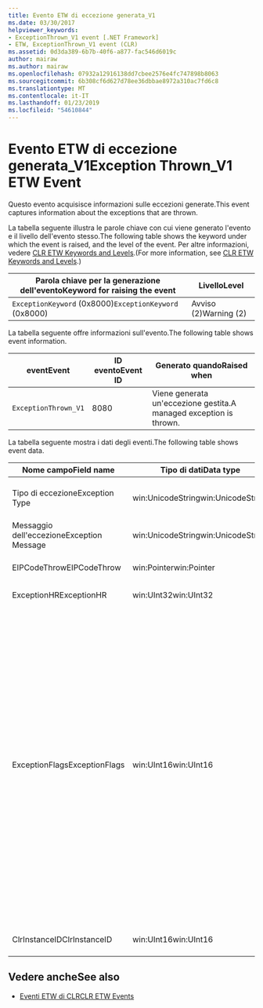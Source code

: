 ```yaml
---
title: Evento ETW di eccezione generata_V1
ms.date: 03/30/2017
helpviewer_keywords:
- ExceptionThrown_V1 event [.NET Framework]
- ETW, ExceptionThrown_V1 event (CLR)
ms.assetid: 0d3da389-6b7b-40f6-a877-fac546d6019c
author: mairaw
ms.author: mairaw
ms.openlocfilehash: 07932a12916138dd7cbee2576e4fc747898b8063
ms.sourcegitcommit: 6b308cf6d627d78ee36dbbae8972a310ac7fd6c8
ms.translationtype: MT
ms.contentlocale: it-IT
ms.lasthandoff: 01/23/2019
ms.locfileid: "54610844"
---
```

# <a name="exception-thrownv1-etw-event"></a><span data-ttu-id="b91a9-102">Evento ETW di eccezione generata_V1</span><span class="sxs-lookup"><span data-stu-id="b91a9-102">Exception Thrown_V1 ETW Event</span></span>
<span data-ttu-id="b91a9-103">Questo evento acquisisce informazioni sulle eccezioni generate.</span><span class="sxs-lookup"><span data-stu-id="b91a9-103">This event captures information about the exceptions that are thrown.</span></span>  
  
 <span data-ttu-id="b91a9-104">La tabella seguente illustra le parole chiave con cui viene generato l'evento e il livello dell'evento stesso.</span><span class="sxs-lookup"><span data-stu-id="b91a9-104">The following table shows the keyword under which the event is raised, and the level of the event.</span></span> <span data-ttu-id="b91a9-105">Per altre informazioni, vedere [CLR ETW Keywords and Levels](../../../docs/framework/performance/clr-etw-keywords-and-levels.md).</span><span class="sxs-lookup"><span data-stu-id="b91a9-105">(For more information, see [CLR ETW Keywords and Levels](../../../docs/framework/performance/clr-etw-keywords-and-levels.md).)</span></span>  
  
|<span data-ttu-id="b91a9-106">Parola chiave per la generazione dell'evento</span><span class="sxs-lookup"><span data-stu-id="b91a9-106">Keyword for raising the event</span></span>|<span data-ttu-id="b91a9-107">Livello</span><span class="sxs-lookup"><span data-stu-id="b91a9-107">Level</span></span>|  
|-----------------------------------|-----------|  
|<span data-ttu-id="b91a9-108">`ExceptionKeyword` (0x8000)</span><span class="sxs-lookup"><span data-stu-id="b91a9-108">`ExceptionKeyword` (0x8000)</span></span>|<span data-ttu-id="b91a9-109">Avviso (2)</span><span class="sxs-lookup"><span data-stu-id="b91a9-109">Warning (2)</span></span>|  
  
 <span data-ttu-id="b91a9-110">La tabella seguente offre informazioni sull'evento.</span><span class="sxs-lookup"><span data-stu-id="b91a9-110">The following table shows event information.</span></span>  
  
|<span data-ttu-id="b91a9-111">event</span><span class="sxs-lookup"><span data-stu-id="b91a9-111">Event</span></span>|<span data-ttu-id="b91a9-112">ID evento</span><span class="sxs-lookup"><span data-stu-id="b91a9-112">Event ID</span></span>|<span data-ttu-id="b91a9-113">Generato quando</span><span class="sxs-lookup"><span data-stu-id="b91a9-113">Raised when</span></span>|  
|-----------|--------------|-----------------|  
|`ExceptionThrown_V1`|<span data-ttu-id="b91a9-114">80</span><span class="sxs-lookup"><span data-stu-id="b91a9-114">80</span></span>|<span data-ttu-id="b91a9-115">Viene generata un'eccezione gestita.</span><span class="sxs-lookup"><span data-stu-id="b91a9-115">A managed exception is thrown.</span></span>|  
  
 <span data-ttu-id="b91a9-116">La tabella seguente mostra i dati degli eventi.</span><span class="sxs-lookup"><span data-stu-id="b91a9-116">The following table shows event data.</span></span>  
  
|<span data-ttu-id="b91a9-117">Nome campo</span><span class="sxs-lookup"><span data-stu-id="b91a9-117">Field name</span></span>|<span data-ttu-id="b91a9-118">Tipo di dati</span><span class="sxs-lookup"><span data-stu-id="b91a9-118">Data type</span></span>|<span data-ttu-id="b91a9-119">Descrizione</span><span class="sxs-lookup"><span data-stu-id="b91a9-119">Description</span></span>|  
|----------------|---------------|-----------------|  
|<span data-ttu-id="b91a9-120">Tipo di eccezione</span><span class="sxs-lookup"><span data-stu-id="b91a9-120">Exception Type</span></span>|<span data-ttu-id="b91a9-121">win:UnicodeString</span><span class="sxs-lookup"><span data-stu-id="b91a9-121">win:UnicodeString</span></span>|<span data-ttu-id="b91a9-122">Tipo dell'eccezione, ad esempio `System.NullReferenceException`.</span><span class="sxs-lookup"><span data-stu-id="b91a9-122">Type of the exception; for example, `System.NullReferenceException`.</span></span>|  
|<span data-ttu-id="b91a9-123">Messaggio dell'eccezione</span><span class="sxs-lookup"><span data-stu-id="b91a9-123">Exception Message</span></span>|<span data-ttu-id="b91a9-124">win:UnicodeString</span><span class="sxs-lookup"><span data-stu-id="b91a9-124">win:UnicodeString</span></span>|<span data-ttu-id="b91a9-125">Messaggio effettivo dell'eccezione.</span><span class="sxs-lookup"><span data-stu-id="b91a9-125">Actual exception message.</span></span>|  
|<span data-ttu-id="b91a9-126">EIPCodeThrow</span><span class="sxs-lookup"><span data-stu-id="b91a9-126">EIPCodeThrow</span></span>|<span data-ttu-id="b91a9-127">win:Pointer</span><span class="sxs-lookup"><span data-stu-id="b91a9-127">win:Pointer</span></span>|<span data-ttu-id="b91a9-128">Puntatore dell'istruzione in cui si è verificata l'eccezione.</span><span class="sxs-lookup"><span data-stu-id="b91a9-128">Instruction pointer where exception occurred.</span></span>|  
|<span data-ttu-id="b91a9-129">ExceptionHR</span><span class="sxs-lookup"><span data-stu-id="b91a9-129">ExceptionHR</span></span>|<span data-ttu-id="b91a9-130">win:UInt32</span><span class="sxs-lookup"><span data-stu-id="b91a9-130">win:UInt32</span></span>|<span data-ttu-id="b91a9-131">[HRESULT](https://go.microsoft.com/fwlink/?LinkId=179679) dell'eccezione.</span><span class="sxs-lookup"><span data-stu-id="b91a9-131">Exception [HRESULT](https://go.microsoft.com/fwlink/?LinkId=179679).</span></span>|  
|<span data-ttu-id="b91a9-132">ExceptionFlags</span><span class="sxs-lookup"><span data-stu-id="b91a9-132">ExceptionFlags</span></span>|<span data-ttu-id="b91a9-133">win:UInt16</span><span class="sxs-lookup"><span data-stu-id="b91a9-133">win:UInt16</span></span>|<span data-ttu-id="b91a9-134">0x01: HasInnerException. (vedere [eventi ETW di CLR](../../../docs/framework/performance/clr-etw-events.md) nella documentazione di Visual Basic).</span><span class="sxs-lookup"><span data-stu-id="b91a9-134">0x01: HasInnerException (see [CLR ETW Events](../../../docs/framework/performance/clr-etw-events.md) in the Visual Basic documentation).</span></span><br /><br /> <span data-ttu-id="b91a9-135">0x02: IsNestedException.</span><span class="sxs-lookup"><span data-stu-id="b91a9-135">0x02: IsNestedException.</span></span><br /><br /> <span data-ttu-id="b91a9-136">0x04: IsRethrownException.</span><span class="sxs-lookup"><span data-stu-id="b91a9-136">0x04: IsRethrownException.</span></span><br /><br /> <span data-ttu-id="b91a9-137">0x08: IsCorruptedStateException (indica che lo stato del processo è danneggiato; vedere [Handling Corrupted State Exceptions](https://go.microsoft.com/fwlink/?LinkId=179681) su MSDN).</span><span class="sxs-lookup"><span data-stu-id="b91a9-137">0x08: IsCorruptedStateException (indicates that the process state is corrupt; see [Handling Corrupted State Exceptions](https://go.microsoft.com/fwlink/?LinkId=179681) on MSDN).</span></span><br /><br /> <span data-ttu-id="b91a9-138">0x10: IsCLSCompliant. (un'eccezione che deriva da <xref:System.Exception> è conforme a CLS; in caso contrario, non è conforme a CLS).</span><span class="sxs-lookup"><span data-stu-id="b91a9-138">0x10: IsCLSCompliant (an exception that derives from <xref:System.Exception> is CLS-compliant; otherwise, it is not CLS-compliant).</span></span>|  
|<span data-ttu-id="b91a9-139">ClrInstanceID</span><span class="sxs-lookup"><span data-stu-id="b91a9-139">ClrInstanceID</span></span>|<span data-ttu-id="b91a9-140">win:UInt16</span><span class="sxs-lookup"><span data-stu-id="b91a9-140">win:UInt16</span></span>|<span data-ttu-id="b91a9-141">ID univoco per l'istanza di CLR o CoreCLR.</span><span class="sxs-lookup"><span data-stu-id="b91a9-141">Unique ID for the instance of CLR or CoreCLR.</span></span>|  
  
## <a name="see-also"></a><span data-ttu-id="b91a9-142">Vedere anche</span><span class="sxs-lookup"><span data-stu-id="b91a9-142">See also</span></span>
- [<span data-ttu-id="b91a9-143">Eventi ETW di CLR</span><span class="sxs-lookup"><span data-stu-id="b91a9-143">CLR ETW Events</span></span>](../../../docs/framework/performance/clr-etw-events.md)
